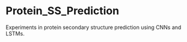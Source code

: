 # Protein_SS_Prediction
Experiments in protein secondary structure prediction using CNNs and LSTMs.
